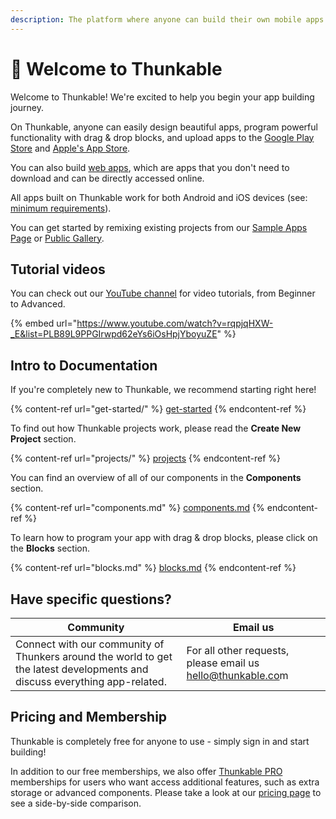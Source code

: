 ```yaml
---
description: The platform where anyone can build their own mobile apps.
---
```


# 👋 Welcome to Thunkable

Welcome to Thunkable! We're excited to help you begin your app building journey.

On Thunkable, anyone can easily design beautiful apps, program powerful functionality with drag & drop blocks, and upload apps to the [Google Play Store](publish-to-play-store-android.md) and [Apple's App Store](publish-to-app-store-ios.md).

You can also build [web apps](https://docs.thunkable.com/publish-as-a-web-app-pro), which are apps that you don't need to download and can be directly accessed online.&#x20;

All apps built on Thunkable work for both Android and iOS devices (see:[ minimum requirements](projects/assets.md)).&#x20;

You can get started by remixing existing projects from our [Sample Apps Page](https://docs.thunkable.com/sample-apps) or [Public Gallery](https://docs.thunkable.com/public-gallery).

## Tutorial videos

You can check out our [YouTube channel](https://www.youtube.com/channel/UCTVZRyybOCDBL2zLXSeQVsw) for video tutorials, from Beginner to Advanced.

{% embed url="https://www.youtube.com/watch?v=rqpjqHXW-_E&list=PLB89L9PPGIrwpd62eYs6iOsHpjYboyuZE" %}

## Intro to Documentation

If you're completely new to Thunkable, we recommend starting right here!

{% content-ref url="get-started/" %}
[get-started](get-started/)
{% endcontent-ref %}

To find out how Thunkable projects work, please read the **Create New Project** section.

{% content-ref url="projects/" %}
[projects](projects/)
{% endcontent-ref %}

You can find an overview of all of our components in the **Components** section.

{% content-ref url="components.md" %}
[components.md](components.md)
{% endcontent-ref %}

To learn how to program your app with drag & drop blocks, please click on the **Blocks** section.

{% content-ref url="blocks.md" %}
[blocks.md](blocks.md)
{% endcontent-ref %}

## Have specific questions?

| Community                                                                                                                  | Email us                                                                                  |
| -------------------------------------------------------------------------------------------------------------------------- | ----------------------------------------------------------------------------------------- |
| Connect with our community of Thunkers around the world to get the latest developments and discuss everything app-related. | For all other requests, please email us [hello@thunkable.co](mailto:hello@thunkable.com)m |

## Pricing and Membership

Thunkable is completely free for anyone to use - simply sign in and start building!&#x20;

In addition to our free memberships, we also offer [Thunkable PRO](https://thunkable.com/#/pricing) memberships for users who want access additional features, such as extra storage or advanced components. Please take a look at our [pricing page](https://thunkable.com/#/pricing) to see a side-by-side comparison.
